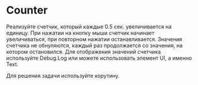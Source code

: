 # Counter
 
Реализуйте счетчик, который каждые 0.5 сек. увеличивается на единицу.
При нажатии на кнопку мыши счетчик начинает увеличиваться, при повторном нажатии останавливается. 
Значения счетчика не обнуляются, каждый раз продолжается со значения, на котором остановился.
Для отображения значений счетчика используйте Debug.Log или можете использовать элемент UI, а именно Text.

Для решения задачи используйте корутину.
